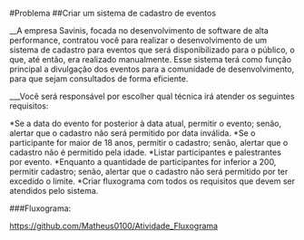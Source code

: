 #Problema
##Criar um sistema de cadastro de eventos

__A empresa Savinis, focada no desenvolvimento de software de alta performance, contratou você para realizar o desenvolvimento de um sistema de cadastro para eventos que será disponibilizado para o público, o que, até então, era realizado manualmente. Esse sistema terá como função principal a divulgação dos eventos para a comunidade de desenvolvimento, para que sejam consultados de forma eficiente.

 ___Você será responsável por escolher qual técnica irá atender os seguintes requisitos:

*Se a data do evento for posterior à data atual, permitir o evento; senão, alertar que o cadastro não será permitido por data inválida.
*Se o participante for maior de 18 anos, permitir o cadastro; senão, alertar que o cadastro não é permitido pela idade.
*Listar participantes e palestrantes por evento.
*Enquanto a quantidade de participantes for inferior a 200, permitir cadastro; senão, alertar que o cadastro não será permitido por ter excedido o limite.
*Criar fluxograma com todos os requisitos que devem ser atendidos pelo sistema.

###Fluxograma:

<https://github.com/Matheus0100/Atividade_Fluxograma>

